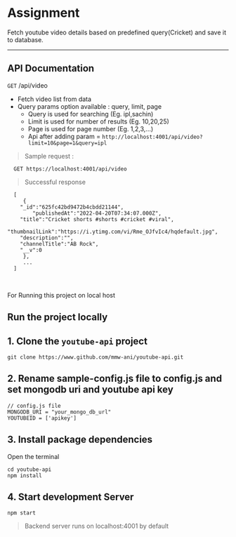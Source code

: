 # Assignment

Fetch youtube video details based on predefined query(Cricket) and save it to database.


<hr />

## API Documentation
`GET` /api/video
- Fetch video list from data
- Query params option available : query, limit, page
	- Query is used for searching (Eg. ipl,sachin)
	- Limit is used for number of results (Eg. 10,20,25)
	- Page is used for page number (Eg. 1,2,3,...) 
	- Api after adding param = `http://localhost:4001/api/video?limit=10&page=1&query=ipl` 
> Sample request :
```
  GET https://localhost:4001/api/video
```
> Successful response 
```
  [
     {
	"_id":"625fc42bd9472b4cbdd21144",
      	"publishedAt":"2022-04-20T07:34:07.000Z",
	"title":"Cricket shorts #shorts #cricket #viral",
	"thumbnailLink":"https://i.ytimg.com/vi/Rme_OJfvIc4/hqdefault.jpg",
	"description":"",
	"channelTitle":"AB Rock",
	"__v":0
     },
     ...
  ]
```
<br >

For Running this project on local host
## Run the project locally 
## 1. Clone the `youtube-api` project
```
git clone https://www.github.com/mmw-ani/youtube-api.git
```
## 2. Rename sample-config.js file to config.js and set mongodb uri and youtube api key 
```
// config.js file 
MONGODB_URI = "your_mongo_db_url"
YOUTUBEID = ['apikey']
```
## 3. Install package dependencies 
Open the terminal
```
cd youtube-api
npm install
```
## 4. Start development Server
```
npm start
```
> Backend server runs on localhost:4001 by default